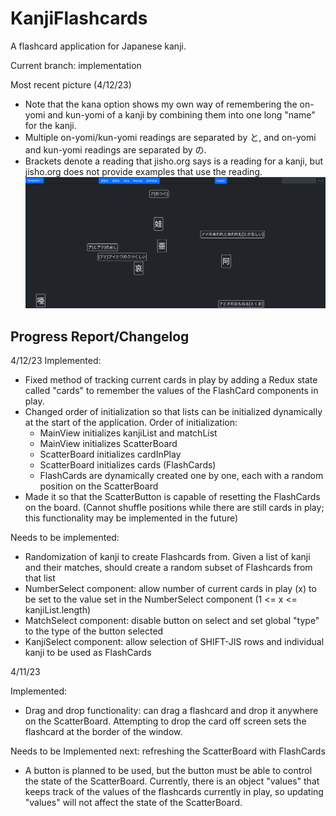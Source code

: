 # KanjiFlashcards
A flashcard application for Japanese kanji.

Current branch: implementation

Most recent picture (4/12/23) 
 * Note that the kana option shows my own way of remembering the on-yomi and kun-yomi of a kanji by combining them into one long "name" for the kanji.
 * Multiple on-yomi/kun-yomi readings are separated by と, and on-yomi and kun-yomi readings are separated by の.
 * Brackets denote a reading that jisho.org says is a reading for a kanji, but jisho.org does not provide examples that use the reading.
![Alt text. Picture should be here...](./KanjiFlashcards/public/kanjiFlashcardScreenshot_4-12-23.png "Most recent picture 4/12/23")

## Progress Report/Changelog
4/12/23
Implemented:
 - Fixed method of tracking current cards in play by adding a Redux state called "cards" to remember the values of the FlashCard components in play.
 - Changed order of initialization so that lists can be initialized dynamically at the start of the application. Order of initialization:
   - MainView initializes kanjiList and matchList
   - MainView initializes ScatterBoard
   - ScatterBoard initializes cardInPlay
   - ScatterBoard initializes cards (FlashCards)
   - FlashCards are dynamically created one by one, each with a random position on the ScatterBoard
 - Made it so that the ScatterButton is capable of resetting the FlashCards on the board. 
   (Cannot shuffle positions while there are still cards in play; this functionality may be implemented in the future)

Needs to be implemented:
 - Randomization of kanji to create Flashcards from. Given a list of kanji and their matches, should create a random subset of Flashcards from that list
 - NumberSelect component: allow number of current cards in play (x) to be set to the value set in the NumberSelect component (1 <= x <= kanjiList.length)
 - MatchSelect component: disable button on select and set global "type" to the type of the button selected
 - KanjiSelect component: allow selection of SHIFT-JIS rows and individual kanji to be used as FlashCards


4/11/23

Implemented:
 - Drag and drop functionality: can drag a flashcard and drop it anywhere on the ScatterBoard. Attempting to drop the card off screen sets the
   flashcard at the border of the window.

Needs to be Implemented next: refreshing the ScatterBoard with FlashCards
 - A button is planned to be used, but the button must be able to control the state of the ScatterBoard. Currently, there is an object "values" that keeps
   track of the values of the flashcards currently in play, so updating "values" will not affect the state of the ScatterBoard.